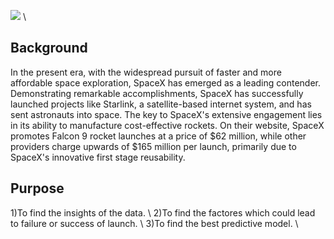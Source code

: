 ![](https://cf-courses-data.s3.us.cloud-object-storage.appdomain.cloud/IBMDeveloperSkillsNetwork-DS0701EN-SkillsNetwork/lab_v2/images/landing_1.gif) \\
## Background 
In the present era, with the widespread pursuit of faster and more affordable space exploration, SpaceX has emerged as a leading contender. Demonstrating remarkable accomplishments, SpaceX has successfully launched projects like Starlink, a satellite-based internet system, and has sent astronauts into space. The key to SpaceX's extensive engagement lies in its ability to manufacture cost-effective rockets. On their website, SpaceX promotes Falcon 9 rocket launches at a price of $62 million, while other providers charge upwards of $165 million per launch, primarily due to SpaceX's innovative first stage reusability.
## Purpose
1)To find the insights of the data. \\
2)To find the factores which could lead to failure or success of launch. \\
3)To find the best predictive model. \\